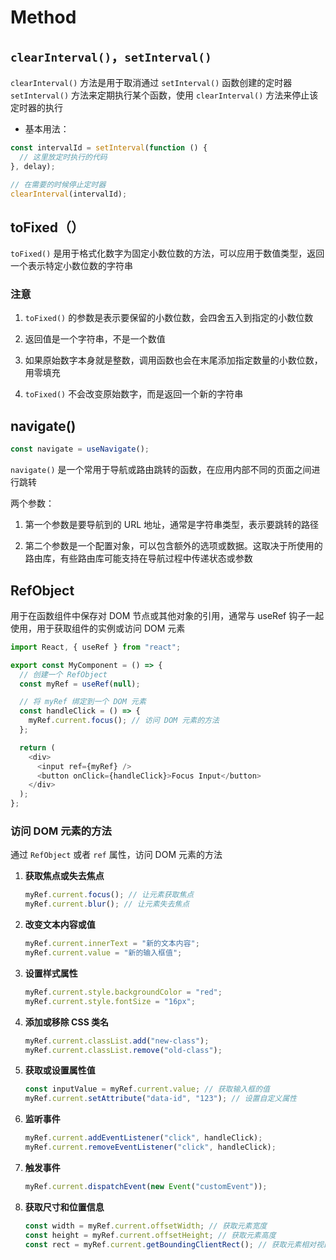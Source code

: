 # Method

## `clearInterval()`，`setInterval()`

`clearInterval()` 方法是用于取消通过 `setInterval()` 函数创建的定时器
`setInterval()` 方法来定期执行某个函数，使用 `clearInterval()` 方法来停止该定时器的执行

- 基本用法：

```javascript
const intervalId = setInterval(function () {
  // 这里放定时执行的代码
}, delay);

// 在需要的时候停止定时器
clearInterval(intervalId);
```

## toFixed（）

`toFixed()` 是用于格式化数字为固定小数位数的方法，可以应用于数值类型，返回一个表示特定小数位数的字符串

### 注意

1. `toFixed()` 的参数是表示要保留的小数位数，会四舍五入到指定的小数位数

2. 返回值是一个字符串，不是一个数值

3. 如果原始数字本身就是整数，调用函数也会在末尾添加指定数量的小数位数，用零填充

4. `toFixed()` 不会改变原始数字，而是返回一个新的字符串

## navigate()

```ts
const navigate = useNavigate();
```

`navigate()` 是一个常用于导航或路由跳转的函数，在应用内部不同的页面之间进行跳转

两个参数：

1. 第一个参数是要导航到的 URL 地址，通常是字符串类型，表示要跳转的路径

2. 第二个参数是一个配置对象，可以包含额外的选项或数据。这取决于所使用的路由库，有些路由库可能支持在导航过程中传递状态或参数

## RefObject

用于在函数组件中保存对 DOM 节点或其他对象的引用，通常与 useRef 钩子一起使用，用于获取组件的实例或访问 DOM 元素

```ts
import React, { useRef } from "react";

export const MyComponent = () => {
  // 创建一个 RefObject
  const myRef = useRef(null);

  // 将 myRef 绑定到一个 DOM 元素
  const handleClick = () => {
    myRef.current.focus(); // 访问 DOM 元素的方法
  };

  return (
    <div>
      <input ref={myRef} />
      <button onClick={handleClick}>Focus Input</button>
    </div>
  );
};
```

### 访问 DOM 元素的方法

通过 `RefObject` 或者 `ref` 属性，访问 DOM 元素的方法

1. **获取焦点或失去焦点**

   ```ts
   myRef.current.focus(); // 让元素获取焦点
   myRef.current.blur(); // 让元素失去焦点
   ```

2. **改变文本内容或值**

   ```ts
   myRef.current.innerText = "新的文本内容";
   myRef.current.value = "新的输入框值";
   ```

3. **设置样式属性**

   ```ts
   myRef.current.style.backgroundColor = "red";
   myRef.current.style.fontSize = "16px";
   ```

4. **添加或移除 CSS 类名**

   ```ts
   myRef.current.classList.add("new-class");
   myRef.current.classList.remove("old-class");
   ```

5. **获取或设置属性值**

   ```ts
   const inputValue = myRef.current.value; // 获取输入框的值
   myRef.current.setAttribute("data-id", "123"); // 设置自定义属性
   ```

6. **监听事件**

   ```ts
   myRef.current.addEventListener("click", handleClick);
   myRef.current.removeEventListener("click", handleClick);
   ```

7. **触发事件**

   ```ts
   myRef.current.dispatchEvent(new Event("customEvent"));
   ```

8. **获取尺寸和位置信息**

   ```ts
   const width = myRef.current.offsetWidth; // 获取元素宽度
   const height = myRef.current.offsetHeight; // 获取元素高度
   const rect = myRef.current.getBoundingClientRect(); // 获取元素相对视口的位置信息
   ```
